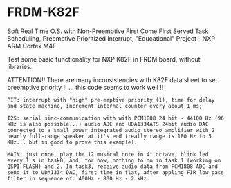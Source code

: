 # FRDM-K82F

Soft Real Time O.S. with Non-Preemptive First Come First Served Task Scheduling, Preemptive Prioritized Interrupt, "Educational" Project - NXP ARM Cortex M4F

Test some basic functionality for NXP K82F in FRDM board, without libraries.

ATTENTION!! There are many inconsistencies with K82F data sheet to set preemptive priority !! ... this code seems to work well !!

    PIT: interrupt with "high" pre-emptive priority (1), time for delay and state machine, increment internal counter every about 1 ms;
    
    I2S: serial sinc-communication with with PCM1808 24 bit - 44100 Hz (96 kHz is also possible...) audio ADC and UDA1334ATS 24bit audio DAC connected to a small power integrated audio stereo amplifier with 2 nearly full-range speaker at it's end (really range is 180 Hz to 5 KHz... but is good to prove this example). 
    
    MAIN: just once, play the 12 musical note in 4° octave, blink led every 1 s in task0, and, for now, nothing to do in task 1 (working on QSPI FLASH) and 2. In task3, receive audio data from PCM1808 ADC and send it to UDA1334 DAC, first time in flat, after appling FIR low pass  filter in sequence of: 400Hz - 800 Hz - 2 kHz.
